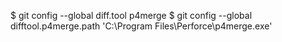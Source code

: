$ git config --global diff.tool p4merge
$ git config --global difftool.p4merge.path 'C:\Program Files\Perforce\p4merge.exe'